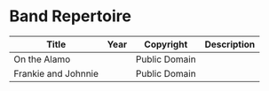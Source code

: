 # Band Repertoire

| Title                 | Year | Copyright     | Description |
|-----------------------|------|---------------|-------------|
| On the Alamo          |      | Public Domain |             |
| Frankie and Johnnie   |      | Public Domain |             |
